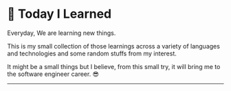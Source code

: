 # 📕 Today I Learned

Everyday, We are learning new things.

This is my small collection of those learnings across a variety of languages and technologies and some random stuffs from my interest.

It might be a small things but I believe, from this small try, it will bring me to the software engineer career. 😎

---
